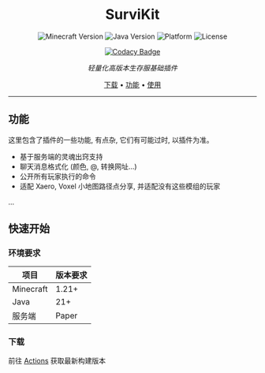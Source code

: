 <div align="center">
<h1>SurviKit</h1>

![Minecraft Version](https://img.shields.io/badge/Minecraft-1.21+-brightgreen?style=for-the-badge&logo=minecraft)
![Java Version](https://img.shields.io/badge/Java-21+-orange?style=for-the-badge&logo=openjdk)
![Platform](https://img.shields.io/badge/Upstream-Paper-blue?style=for-the-badge)
![License](https://img.shields.io/badge/license-MIT-green?style=for-the-badge)

[![Codacy Badge](https://app.codacy.com/project/badge/Grade/5a52fec5d61a4732b053b8bf89ce7adc)](https://app.codacy.com/gh/Aliorpse/SurviKit/dashboard?utm_source=gh&utm_medium=referral&utm_content=&utm_campaign=Badge_grade)

*轻量化高版本生存服基础插件*

[下载](#-下载) • [功能](#-功能) • [使用](#-快速开始)

</div>

---

##  功能
这里包含了插件的一些功能, 有点杂, 它们有可能过时, 以插件为准。

- 基于服务端的灵魂出窍支持
- 聊天消息格式化 (颜色, @, 转换网址...)
- 公开所有玩家执行的命令
- 适配 Xaero, Voxel 小地图路径点分享, 并适配没有这些模组的玩家
  
...

## 快速开始

### 环境要求
| 项目        | 版本要求  |
|-----------|-------|
| Minecraft | 1.21+ |
| Java      | 21+   |
| 服务端       | Paper |

### 下载
前往 [Actions](../../actions) 获取最新构建版本
